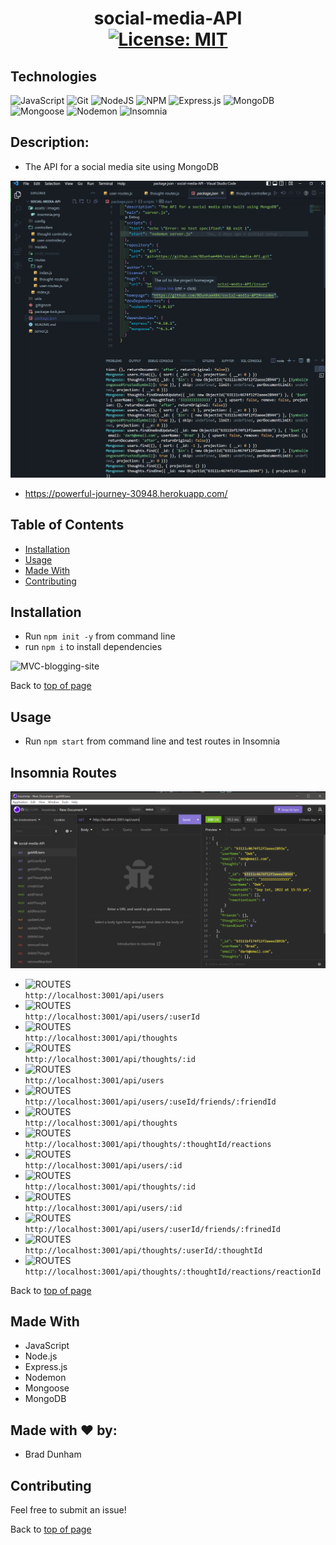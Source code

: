 # <h1 align="center">social-media-API <br>[![License: MIT](https://img.shields.io/badge/License-MIT-yellow.svg)](https://opensource.org/licenses/MIT)</h1>

## Technologies

![JavaScript](https://img.shields.io/badge/javascript-%23323330.svg?style=plastic&logo=javascript&logoColor=%23F7DF1E)
![Git](https://img.shields.io/badge/-Git-F05032?logo=Git&logoColor=white)
![NodeJS](https://img.shields.io/badge/node.js-6DA55F?style=plastic&logo=node.js&logoColor=white)
![NPM](https://img.shields.io/badge/-npm-%23323330?logo=npm&logoColor=white)
![Express.js](https://img.shields.io/badge/express.js-%23404d59.svg?style=plastic&logo=express&logoColor=%2361DAFB)
![MongoDB](https://img.shields.io/badge/MongoDB-%234ea94b.svg?style=plastic&logo=mongodb&logoColor=white)
![Mongoose](https://img.shields.io/badge/6.5.4-Mongoose-%23800000?style=plastic)
![Nodemon](https://img.shields.io/badge/Nodemon-4F4D3F?style=plastic&logo=nodemon)
![Insomnia](https://img.shields.io/badge/Insomnia-black?style=plastic&logo=insomnia&logoColor=5849BE)

## Description: 

* The API for a social media site using MongoDB

![social-media-API](./assets/images/screenshot.png)

* <a href='https://powerful-journey-30948.herokuapp.com/'>https://powerful-journey-30948.herokuapp.com/</a>

## Table of Contents

- [Installation](#local-installation)
- [Usage](#usage)
- [Made With](#made-with)
- [Contributing](#contributing)

## Installation

* Run `npm init -y` from command line
* run `npm i` to install dependencies

![MVC-blogging-site](./assets/images/tech-blog-install.png)

Back to [top of page](# )

## Usage

* Run `npm start` from command line and test routes in Insomnia


## Insomnia Routes

![Insomnia](./assets/images/insomnia.png)

* ![ROUTES](https://img.shields.io/badge/GET-getAllUsers-blueviolet) <br>`http://localhost:3001/api/users`<br>
* ![ROUTES](https://img.shields.io/badge/GET-getUserById-blueviolet) <br>`http://localhost:3001/api/users/:userId`<br>
* ![ROUTES](https://img.shields.io/badge/GET-geAllThoughts-blueviolet) <br>`http://localhost:3001/api/thoughts`<br>
* ![ROUTES](https://img.shields.io/badge/GET-getThoughtById-blueviolet) <br>`http://localhost:3001/api/thoughts/:id`<br>
* ![ROUTES](https://img.shields.io/badge/POST-createUser-brightgreen) <br>`http://localhost:3001/api/users`<br>
* ![ROUTES](https://img.shields.io/badge/POST-addFriend-brightgreen) <br>`http://localhost:3001/api/users/:useId/friends/:friendId`<br>
* ![ROUTES](https://img.shields.io/badge/POST-addThought-brightgreen) <br>`http://localhost:3001/api/thoughts`<br>
* ![ROUTES](https://img.shields.io/badge/POST-addReaction-brightgreen) <br>`http://localhost:3001/api/thoughts/:thoughtId/reactions`<br>
* ![ROUTES](https://img.shields.io/badge/PUT-updateUser-orange) <br>`http://localhost:3001/api/users/:id`<br>
* ![ROUTES](https://img.shields.io/badge/PUT-updateThought-orange) <br>`http://localhost:3001/api/thoughts/:id`<br>
* ![ROUTES](https://img.shields.io/badge/DEL-deleteUser-fc0703) <br>`http://localhost:3001/api/users/:id`<br>
* ![ROUTES](https://img.shields.io/badge/DEL-removeFriend-fc0703) <br>`http://localhost:3001/api/users/:userId/friends/:frinedId`<br>
* ![ROUTES](https://img.shields.io/badge/DEL-deleteThought-fc0703) <br>`http://localhost:3001/api/thoughts/:userId/:thoughtId`<br>
* ![ROUTES](https://img.shields.io/badge/DEL-removeReaction-fc0703) <br>`http://localhost:3001/api/thoughts/:thoughtId/reactions/reactionId`<br>

Back to [top of page](# )

## Made With

* JavaScript
* Node.js
* Express.js
* Nodemon
* Mongoose
* MongoDB

## Made with ❤️ by:

* Brad Dunham

## Contributing

Feel free to submit an issue!

Back to [top of page](# )


